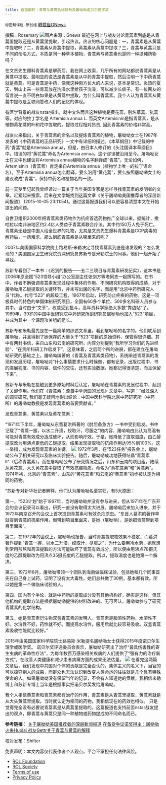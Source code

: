 ```yaml
---
title: 疫苗解药：青蒿与黄蒿名称辨析及屠呦呦诺贝尔医学奖
---
```

`秘密翻译组-原创组` [轉載自GNews](https://gnews.org/zh-hans/1729564/)

撰稿：Rosemary
![](https://assets.gnews.org/wp-content/uploads/2021/12/Pict.png)图片来源：Gnews
最近在网上与战友讨论青蒿素到底是从青蒿里提取还是从黄蒿里提取，引起热议。热议的核心问题是：一，青蒿素是从黄蒿中提取吗？二，青蒿素从青蒿中提取，黄蒿素从黄蒿中提取？三，青蒿与黄蒿只是不同的命名方式，本质是同一种草本植物，青蒿素与黄蒿素也是同一种提纯药物吗？

在文贵先生爆料青蒿素是解药后，我在网上收索，几乎所有的网站都说青蒿素是从黄蒿中提取。最明显的说法是青蒿素是从中药青蒿中提取，然后注明一下中药青蒿就是黄蒿。可是青蒿是中药，像我这种南方长大的人来说，基本是常识。炎热的夏天，到山上采一些青蒿放在洗澡水里给孩子洗澡，可以减少长痱子。有一位网友的留言说一直不明白如果是从黄蒿中提取，为什么叫青蒿素。我个人认为青蒿素从黄蒿中提取是互联网篡改人们的记忆的体现。

有医学背景的战友nstar指出，就中文名而言这种植物是黄花蒿，别名草蒿、犱蒿等。对应的拉丁学名是 Artemisia annua L. 而英文Artemisinin是指青蒿素，是从植物黄花蒿的叶和花中提取的。提取过程相对昂贵, 因此青蒿素的价格非常高。

战友火来指出，关于青蒿素的命名以及提炼青蒿素的植物，屠呦呦女士在1987年发表的《中药青蒿的正品研究》一文中有详细的描述。《本草纲目》中记载的中药“青蒿”就是Artemisia annua，但是，由日本人修订的《头注国译本草纲目》中，错误的将“黄花蒿”命名为Artemisia annua。这个谬误被沿用至今。屠呦呦女士在文中也建议将Artemisia annua植物的名字翻译成“青蒿”。无论如何，Artemisinin（青蒿素）肯定来自Artemisia annua（植物学上唯一的拉丁语命名）。至于Artemisia annua怎么翻译，要么沿用“黄花蒿”，要么按照屠呦呦女士的建议改成“青蒿”，保持中药名和植物名的一致。

前一天梦里记起我曾经读过一篇关于当年美国专家是怎样寻找青蒿素的发明者的文章。赶紧起来搜索，后来在文学城找到这篇文章《关于屠呦呦美国推荐者的深层新闻报道》 (2015-10-05 23:11:54)。通过这篇报道我们可以更容易清楚本文在开始提出的问题。

自世卫组织2000年把青蒿素类药物作为抗疟首选药物推广全球以来，据统计，撒哈拉以南非洲地区约2.4亿人受益于青蒿素联合疗法，其中约150万人免于死亡。青蒿素无疑是中国人给全世界的礼物，尤其是文贵先生爆料青蒿素是CCP病毒的解药后，一药难求，那么到底青蒿素是从哪里来的呢？

2007年美国国家科学院院士路易斯·米勒决定寻找青蒿素到底是谁发现的？怎么发现的？美国国家卫生研究院资深研究员苏新专是米勒院士的同事。他们一起开始了寻找。

苏新专看到了一本书：《迟到的报告——五二三项目与青蒿素研发纪实》，这本书是2006年原全国“523领导小组”办公室副主任张剑方等老同志一起撰写的。在书中，作者不断强调青蒿素发现过程中集体的作用、不同研究机构取得的成绩，对于屠呦呦用乙醚提取的关键环节，并未写出屠的名字，而是用“北京中药所研究人员”代称。代号“523” 的超级工程，1967年启动，研究防止疟疾的药物。这是一项极具时代特色的举国体制研究项目，全国有60多个单位、500多名科研人员参与其中。当时由于“文革”，权威受到批斗，高年资科学家绝大多数“靠边站”了。1969年，39岁的中国中医研究院中药研究所副研究员屠呦呦也加入“523”项目，并成为其中一个课题攻关组的组长。

苏新专和米勒最先是在一篇简单的综述文章里，看到屠呦呦的名字的。他们联系到屠呦呦，并且得到了她保存的大量关于“523”项目的原始资料，保管得很详细。其中有两封书信，来自山东和云南的研究所，内容分别提到“我所学习你们的先进经验”、“在贵所科研工作启发下”，这意味着，之后两个所的进展，都在建立在屠呦呦研究的基础之上。屠呦呦编著的《青蒿及青蒿素类药物》，系统阐述青蒿素的发现和发展历程，屠呦呦对“什么事情要求什么时候做，都有记录，出版过程中，书的进展程度、书的内容、信件的交往，还有实验数据，她都记得很清楚，而且保留下来”。

苏新专与米勒在接触到更多原始材料后认定，屠呦呦在青蒿素的发展过程中，起到了关键作用。他们在《青蒿素：源自中草药园的发现》文章中，写道：“经过深入的调查研究, 我们毫无疑问地得出结论：中国中医科学院北京中药研究所（中药所）的屠呦呦教授是发现青蒿素的首要贡献者。”

发现青蒿素，黄蒿素以及黄花蒿素：

“1971年下半年，屠呦呦从东晋葛洪所著的《肘后备急方》一书中受到启发。书中记载了“青蒿一握，以水二升渍，绞取汁，尽服之”的内容，屠呦呦由此认为高温有可能对青蒿有效成分造成破坏，从而影响疗效。于是，她降低了提取温度，由乙醇提取改为用沸点更低的乙醚提取，结果发现提取物的抗疟作用达95%到100%。这一举措，成为发现青蒿素的关键。
![](https://assets.gnews.org/wp-content/uploads/2021/09/03.png)
1972年3月，在“523任务”报告会上，屠呦呦公布了相关研究以及临床实验报告。随后，屠呦呦成功地获得结晶“青蒿素II”（后称青蒿素）。而在屠呦呦公布了研究情况之后，山东和云南的项目组，陆续从黄花蒿、大头黄花蒿中提取了有效抗疟物质，命名为“黄花蒿素”和“黄蒿素”。1974年初，北京的“青蒿素”、山东的“黄花蒿素”和云南的“黄蒿素”初步被认定为相同的药物。

“苏新专对新华社记者解释，他们认为屠呦呦名至实归，有5大原因：

第一，“523计划”始于1967年，当时屠呦呦并没有参与进来，但从1971年在广东开会的会议记录可以看出，研究一直没有取得太大进展。屠呦呦后来加入进来，并于1972年南京召开的会议上首次提到青蒿素可有效杀疟原虫。“东晋人葛洪的著作早就提到青蒿的抗疟作用，但带到项目里面来，是她（屠呦呦），是她把青蒿带到项目里面来”。

第二，在1972年的会议上，屠呦呦也报告，当时青蒿提取物效果不稳定，而葛洪著作提到“青蒿一握，以水二升漬，绞取汁，尽服之”，为什么要用冷水泡，她就想到常用煎熬和高温提取的方法可能破坏了青蒿有效成分，所以便由用沸点78摄氏度的乙醇提取改为用沸点35摄氏度的乙醚提取。所以，提取温度也是她第一个解决。

第三，1972年8月，屠呦呦带领一个团队到海南做临床试验，包括她和几个同事首先在自己身上试药，证明了没有太大毒性。她们总共做了30例，基本都有效。所以她是第一个做临床试验的人。

第四，国内有个争论，就是中药所的提取成分没有其他机构好，确实是这样，但其他机构的提取方法是根据屠呦呦提供的材料改进的。无可否认，屠呦呦参与了研究青蒿素的化学结构。

第五，她是青蒿素衍生物双氢青蒿素的发明人。青蒿素是脂溶性药物，水溶性不好。水溶性不好，药性就不好。而提高水溶性，服用后就比较容易吸收。双氢青蒿素吸收性能就比较好。”

2015年由美国国家科学院院士路易斯·米勒提名屠呦呦女士获得2015年度诺贝尔生理学或医学奖。 诺贝尔奖评选委员会表示，屠呦呦研究出了治疗“最具伤害性的寄生虫病的革命性疗法”，为每年数百万感染相关疾病的人们提供了“强有力的治疗新方式”，在改善人类健康和减少患者病痛方面的成果无法估量。
![](https://assets.gnews.org/wp-content/uploads/2021/09/04.png)
在看完这两篇文章后，我们发现中共国对个体的贡献是完全否认的，集体主义的名义下，当官的可以掠夺别人的成果，而群众也无法认识到改变人类命运的往往就是几个具有特殊使命的人。如果屠呦呦没有保留当年的记录，不会有人知道她的贡献。我相信米勒博士和苏新专博士当年是根据事实把诺贝尔奖发给屠呦呦。

我个人相信黄蒿素和青蒿素都有治疗的作用，青蒿素是从青蒿里提取，黄蒿素就是从大头黄蒿里提取。当时就认定为相同的药物，我相信现在的药效也相似。 只是觉得完全没有必要说青蒿素是从黄蒿里提取的。这篇报道也支持前面nstar战友提出的观点，即青蒿与黄蒿只是同一种植物或药物提成的不同命名而已。

**参考链接：**
[关于屠呦呦美国推荐者的深层新闻报道](https://blog.wenxuecity.com/myblog/61002/201510/205322.html)
[在备受争议诺奖得主：屠呦呦](http://www.isofans.com/forum.php?mod=viewthread&amp;tid=131972)
[火来Huolai 战友Gettr关于青蒿与黄蒿的解释](https://gettr.com/post/pit3lmf4da)

校对发布：Shifter

 

免责声明：本文内容仅代表作者个人观点，平台不承担任何法律风险。

- [ROL Foundation](https://rolfoundation.org/)
- [ROL Society](https://rolsociety.org/)
- [Terms of use](https://gnews.org/terms-of-use-3/)
- [Privacy Policy](https://gnews.org/privacy-policy/)
